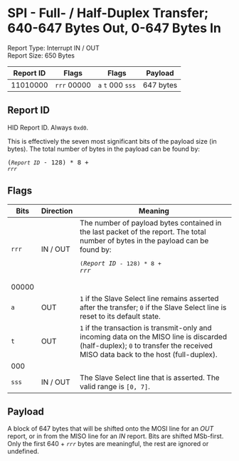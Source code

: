
# SPI - Full- / Half-Duplex Transfer; 640-647 Bytes Out, 0-647 Bytes In
Report Type: Interrupt IN / OUT<br />
Report Size: 650 Bytes

| Report ID | Flags | Flags | Payload |
|-----------|-------|-------|---------|
| 11010000 | `rrr`&nbsp;00000 | `a`&nbsp;`t`&nbsp;000&nbsp;`sss` | 647 bytes |

## Report ID
HID Report ID.  Always `0xd0`.

This is effectively the seven most significant bits of the payload size (in bytes).  The total number of bytes in the payload can be found by: <pre>(*`Report ID`* - 128) * 8 + *`rrr`*</pre>

## Flags
| Bits  | Direction | Meaning |
|-------|-----------|---------|
| `rrr` | IN / OUT  | The number of payload bytes contained in the last packet of the report.  The total number of bytes in the payload can be found by: <pre>(*`Report ID`* - 128) * 8 + *`rrr`*</pre> |
| 00000 |          |                                                                       |
| `a`   | OUT      | `1` if the Slave Select line remains asserted after the transfer; `0` if the Slave Select line is reset to its default state. |
| `t`   | OUT      | `1` if the transaction is transmit-only and incoming data on the MISO line is discarded (half-duplex); `0` to transfer the received MISO data back to the host (full-duplex). |
| 000   |          |                                                                       |
| `sss` | IN / OUT | The Slave Select line that is asserted.  The valid range is `[0, 7]`. |

## Payload
A block of 647 bytes that will be shifted onto the MOSI line for an *OUT* report, or in from the MISO line for an *IN* report.  Bits are shifted MSb-first.  Only the first 640 + *`rrr`* bytes are meaningful, the rest are ignored or undefined.
